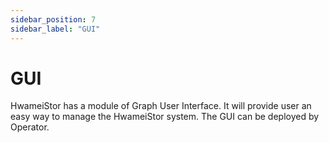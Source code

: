 ```yaml
---
sidebar_position: 7
sidebar_label: "GUI"
---
```


# GUI

HwameiStor has a module of Graph User Interface. It will provide user an easy way to manage the HwameiStor system. The GUI can be deployed by Operator.